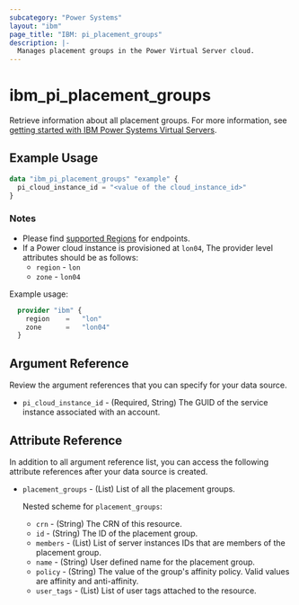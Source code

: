 ```yaml
---
subcategory: "Power Systems"
layout: "ibm"
page_title: "IBM: pi_placement_groups"
description: |-
  Manages placement groups in the Power Virtual Server cloud.
---
```


# ibm_pi_placement_groups

Retrieve information about all placement groups. For more information, see [getting started with IBM Power Systems Virtual Servers](https://cloud.ibm.com/docs/power-iaas?topic=power-iaas-getting-started).

## Example Usage

```terraform
data "ibm_pi_placement_groups" "example" {
  pi_cloud_instance_id = "<value of the cloud_instance_id>"
}
```

### Notes

- Please find [supported Regions](https://cloud.ibm.com/apidocs/power-cloud#endpoint) for endpoints.
- If a Power cloud instance is provisioned at `lon04`, The provider level attributes should be as follows:
  - `region` - `lon`
  - `zone` - `lon04`

Example usage:

  ```terraform
    provider "ibm" {
      region    =   "lon"
      zone      =   "lon04"
    }
  ```
  
## Argument Reference

Review the argument references that you can specify for your data source.

- `pi_cloud_instance_id` - (Required, String) The GUID of the service instance associated with an account.

## Attribute Reference

In addition to all argument reference list, you can access the following attribute references after your data source is created.

- `placement_groups` - (List) List of all the placement groups.

  Nested scheme for `placement_groups`:
  - `crn` - (String) The CRN of this resource.
  - `id` - (String) The ID of the placement group.
  - `members` - (List) List of server instances IDs that are members of the placement group.
  - `name` - (String) User defined name for the placement group.
  - `policy` - (String) The value of the group's affinity policy. Valid values are affinity and anti-affinity.
  - `user_tags` - (List) List of user tags attached to the resource.
